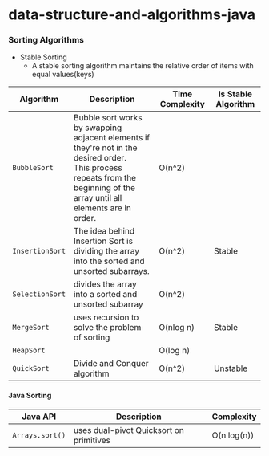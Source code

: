 # data-structure-and-algorithms-java

### Sorting Algorithms
- Stable Sorting
  - A stable sorting algorithm maintains the relative order of items with equal values(keys)

|Algorithm|Description|Time Complexity|Is Stable Algorithm|
|---|---|---|---|
|`BubbleSort`|Bubble sort works by swapping adjacent elements if they're not in the desired order.<br> This process repeats from the beginning of the array until all elements are in order.|O(n^2)||
|`InsertionSort`|The idea behind Insertion Sort is dividing the array into the sorted and unsorted subarrays.|O(n^2)|Stable|
|`SelectionSort`|divides the array into a sorted and unsorted subarray|O(n^2)||
|`MergeSort`|uses recursion to solve the problem of sorting|O(nlog n)|Stable|
|`HeapSort`||O(log n)||
|`QuickSort`|Divide and Conquer algorithm|O(n^2)|Unstable|

#### Java Sorting
|Java API|Description|Complexity|
|---|---|---|
|`Arrays.sort()`|uses dual-pivot Quicksort on primitives|O(n log(n))|

